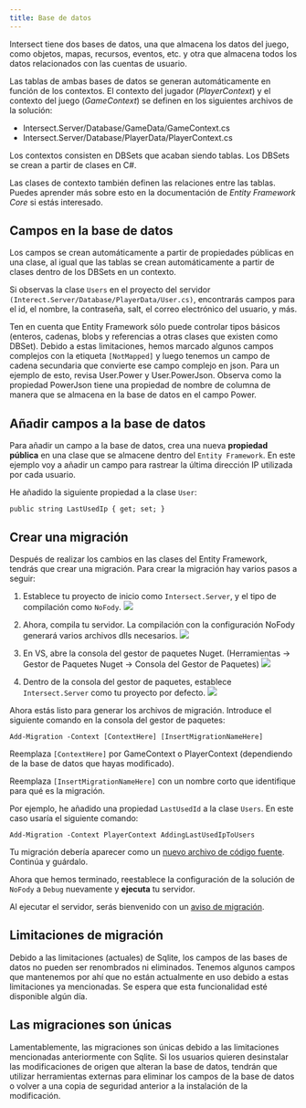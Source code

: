 ```yaml
---
title: Base de datos
---
```



Intersect tiene dos bases de datos, una que almacena los datos del juego, como objetos, mapas, recursos, eventos, etc. y otra que almacena todos los datos relacionados con las cuentas de usuario.

Las tablas de ambas bases de datos se generan automáticamente en función de los contextos. El contexto del jugador (_PlayerContext_) y el contexto del juego (_GameContext_) se definen en los siguientes archivos de la solución:

- Intersect.Server/Database/GameData/GameContext.cs
- Intersect.Server/Database/PlayerData/PlayerContext.cs

Los contextos consisten en DBSets que acaban siendo tablas. Los DBSets se crean a partir de clases en C#.

Las clases de contexto también definen las relaciones entre las tablas. Puedes aprender más sobre esto en la documentación de _Entity Framework Core_ si estás interesado.

## Campos en la base de datos

Los campos se crean automáticamente a partir de propiedades públicas en una clase, al igual que las tablas se crean automáticamente a partir de clases dentro de los DBSets en un contexto.

Si observas la clase `Users` en el proyecto del servidor `(Interect.Server/Database/PlayerData/User.cs)`, encontrarás campos para el id, el nombre, la contraseña, salt, el correo electrónico del usuario, y más.

Ten en cuenta que Entity Framework sólo puede controlar tipos básicos (enteros, cadenas, blobs y referencias a otras clases que existen como DBSet). Debido a estas limitaciones, hemos marcado algunos campos complejos con la etiqueta `[NotMapped]` y luego tenemos un campo de cadena secundaria que convierte ese campo complejo en json. Para un ejemplo de esto, revisa User.Power y User.PowerJson. Observa como la propiedad PowerJson tiene una propiedad de nombre de columna de manera que se almacena en la base de datos en el campo Power.


## Añadir campos a la base de datos

Para añadir un campo a la base de datos, crea una nueva **propiedad pública** en una clase que se almacene dentro del `Entity Framework`. En este ejemplo voy a añadir un campo para rastrear la última dirección IP utilizada por cada usuario.

He añadido la siguiente propiedad a la clase `User`:
```
public string LastUsedIp { get; set; }
```

## Crear una migración

Después de realizar los cambios en las clases del Entity Framework, tendrás que crear una migración. Para crear la migración hay varios pasos a seguir:

1. Establece tu proyecto de inicio como `Intersect.Server`, y el tipo de compilación como `NoFody`.
![](https://www.ascensiongamedev.com/resources/filehost/13a8de43d24b7595cacb37c5c99c65f1.png)


2. Ahora, compila tu servidor. La compilación con la configuración NoFody generará varios archivos dlls necesarios.
![](https://www.ascensiongamedev.com/resources/filehost/73271e21395e697efb06cf7d28f0f14d.png)


3. En VS, abre la consola del gestor de paquetes Nuget. (Herramientas -> Gestor de Paquetes Nuget -> Consola del Gestor de Paquetes)
![](https://www.ascensiongamedev.com/resources/filehost/c51298fbaf5e35a654b43c915ab5375f.png)


4. Dentro de la consola del gestor de paquetes, establece `Intersect.Server` como tu proyecto por defecto.
![](https://www.ascensiongamedev.com/resources/filehost/2eea276e85b6258c5b844f392acdfd15.png)

Ahora estás listo para generar los archivos de migración. Introduce el siguiente comando en la consola del gestor de paquetes:
```
Add-Migration -Context [ContextHere] [InsertMigrationNameHere]
```

Reemplaza `[ContextHere]` por GameContext o PlayerContext (dependiendo de la base de datos que hayas modificado).

Reemplaza `[InsertMigrationNameHere]` con un nombre corto que identifique para qué es la migración.

Por ejemplo, he añadido una propiedad `LastUsedId` a la clase `Users`. En este caso usaría el siguiente comando:
```
Add-Migration -Context PlayerContext AddingLastUsedIpToUsers
```

Tu migración debería aparecer como un [nuevo archivo de código fuente](https://www.ascensiongamedev.com/resources/filehost/500983d59ef1b372947c3c2e9ff5aa47.png). Continúa y guárdalo.

Ahora que hemos terminado, reestablece la configuración de la solución de `NoFody` a `Debug` nuevamente y **ejecuta** tu servidor.

Al ejecutar el servidor, serás bienvenido con un [aviso de migración](https://www.ascensiongamedev.com/resources/filehost/a0eca1c08ed9ad5b5324ef4502cded49.png).


## Limitaciones de migración

Debido a las limitaciones (actuales) de Sqlite, los campos de las bases de datos no pueden ser renombrados ni eliminados. Tenemos algunos campos que mantenemos por ahí que no están actualmente en uso debido a estas limitaciones ya mencionadas. Se espera que esta funcionalidad esté disponible algún día.


## Las migraciones son únicas

Lamentablemente, las migraciones son únicas debido a las limitaciones mencionadas anteriormente con Sqlite. Si los usuarios quieren desinstalar las modificaciones de origen que alteran la base de datos, tendrán que utilizar herramientas externas para eliminar los campos de la base de datos o volver a una copia de seguridad anterior a la instalación de la modificación.





